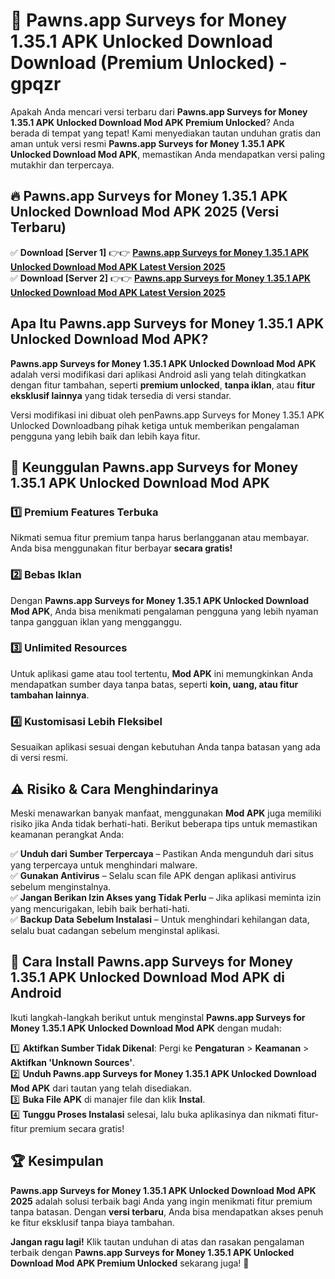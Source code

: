 # 🎯 Pawns.app Surveys for Money 1.35.1 APK Unlocked Download  Download (Premium Unlocked) -  gpqzr

Apakah Anda mencari versi terbaru dari **Pawns.app Surveys for Money 1.35.1 APK Unlocked Download Mod APK Premium Unlocked**? Anda berada di tempat yang tepat! Kami menyediakan tautan unduhan gratis dan aman untuk versi resmi **Pawns.app Surveys for Money 1.35.1 APK Unlocked Download Mod APK**, memastikan Anda mendapatkan versi paling mutakhir dan terpercaya.

## 🔥 Pawns.app Surveys for Money 1.35.1 APK Unlocked Download Mod APK 2025 (Versi Terbaru)

✅ **Download [Server 1]** 👉👉 [**Pawns.app Surveys for Money 1.35.1 APK Unlocked Download Mod APK Latest Version 2025**](https://momento.my/?title=Pawns.app_Surveys_for_Money_1.35.1_APK_Unlocked_Download)  
✅ **Download [Server 2]** 👉👉 [**Pawns.app Surveys for Money 1.35.1 APK Unlocked Download Mod APK Latest Version 2025**](https://momento.my/?title=Pawns.app_Surveys_for_Money_1.35.1_APK_Unlocked_Download)  

## Apa Itu Pawns.app Surveys for Money 1.35.1 APK Unlocked Download Mod APK?

**Pawns.app Surveys for Money 1.35.1 APK Unlocked Download Mod APK** adalah versi modifikasi dari aplikasi Android asli yang telah ditingkatkan dengan fitur tambahan, seperti **premium unlocked**, **tanpa iklan**, atau **fitur eksklusif lainnya** yang tidak tersedia di versi standar.

Versi modifikasi ini dibuat oleh penPawns.app Surveys for Money 1.35.1 APK Unlocked Downloadbang pihak ketiga untuk memberikan pengalaman pengguna yang lebih baik dan lebih kaya fitur.

## 🎯 Keunggulan Pawns.app Surveys for Money 1.35.1 APK Unlocked Download Mod APK

### 1️⃣ Premium Features Terbuka
Nikmati semua fitur premium tanpa harus berlangganan atau membayar. Anda bisa menggunakan fitur berbayar **secara gratis!**

### 2️⃣ Bebas Iklan
Dengan **Pawns.app Surveys for Money 1.35.1 APK Unlocked Download Mod APK**, Anda bisa menikmati pengalaman pengguna yang lebih nyaman tanpa gangguan iklan yang mengganggu.

### 3️⃣ Unlimited Resources
Untuk aplikasi game atau tool tertentu, **Mod APK** ini memungkinkan Anda mendapatkan sumber daya tanpa batas, seperti **koin, uang, atau fitur tambahan lainnya**.

### 4️⃣ Kustomisasi Lebih Fleksibel
Sesuaikan aplikasi sesuai dengan kebutuhan Anda tanpa batasan yang ada di versi resmi.

## ⚠️ Risiko & Cara Menghindarinya

Meski menawarkan banyak manfaat, menggunakan **Mod APK** juga memiliki risiko jika Anda tidak berhati-hati. Berikut beberapa tips untuk memastikan keamanan perangkat Anda:

✅ **Unduh dari Sumber Terpercaya** – Pastikan Anda mengunduh dari situs yang terpercaya untuk menghindari malware.  
✅ **Gunakan Antivirus** – Selalu scan file APK dengan aplikasi antivirus sebelum menginstalnya.  
✅ **Jangan Berikan Izin Akses yang Tidak Perlu** – Jika aplikasi meminta izin yang mencurigakan, lebih baik berhati-hati.  
✅ **Backup Data Sebelum Instalasi** – Untuk menghindari kehilangan data, selalu buat cadangan sebelum menginstal aplikasi.

## 📌 Cara Install Pawns.app Surveys for Money 1.35.1 APK Unlocked Download Mod APK di Android

Ikuti langkah-langkah berikut untuk menginstal **Pawns.app Surveys for Money 1.35.1 APK Unlocked Download Mod APK** dengan mudah:

1️⃣ **Aktifkan Sumber Tidak Dikenal**: Pergi ke **Pengaturan** > **Keamanan** > **Aktifkan 'Unknown Sources'**.  
2️⃣ **Unduh Pawns.app Surveys for Money 1.35.1 APK Unlocked Download Mod APK** dari tautan yang telah disediakan.  
3️⃣ **Buka File APK** di manajer file dan klik **Instal**.  
4️⃣ **Tunggu Proses Instalasi** selesai, lalu buka aplikasinya dan nikmati fitur-fitur premium secara gratis!

## 🏆 Kesimpulan

**Pawns.app Surveys for Money 1.35.1 APK Unlocked Download Mod APK 2025** adalah solusi terbaik bagi Anda yang ingin menikmati fitur premium tanpa batasan. Dengan **versi terbaru**, Anda bisa mendapatkan akses penuh ke fitur eksklusif tanpa biaya tambahan.

**Jangan ragu lagi!** Klik tautan unduhan di atas dan rasakan pengalaman terbaik dengan **Pawns.app Surveys for Money 1.35.1 APK Unlocked Download Mod APK Premium Unlocked** sekarang juga! 🚀
